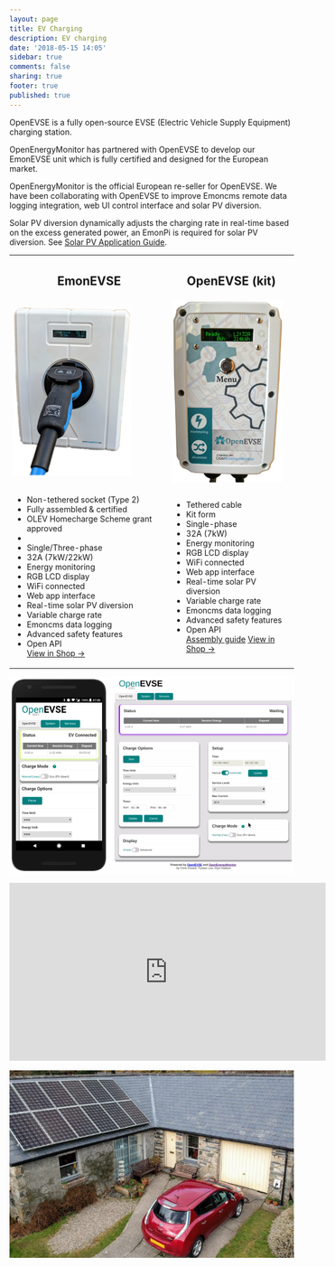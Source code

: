 ```yaml
---
layout: page
title: EV Charging
description: EV charging
date: '2018-05-15 14:05'
sidebar: true
comments: false
sharing: true
footer: true
published: true
---
```


OpenEVSE is a fully open-source EVSE (Electric Vehicle Supply Equipment) charging station.

OpenEnergyMonitor has partnered with OpenEVSE to develop our EmonEVSE unit which is fully certified and designed for the European market.

OpenEnergyMonitor is the official European re-seller for OpenEVSE. We have been collaborating with OpenEVSE to improve Emoncms remote data logging integration, web UI control interface and solar PV diversion.

Solar PV diversion dynamically adjusts the charging rate in real-time based on the excess generated power, an EmonPi is required for solar PV diversion. See [Solar PV Application Guide](/applications/solar-pv).

<table style="width:100%">
  <tr>
    <th><h2>EmonEVSE</h2></th>
    <th><h2>OpenEVSE (kit)</h2></th>
  </tr>
  <tr>
    <td><img src="/images/applications/ev-charging/emonevse-t2.png"></td>
    <td><img src="/images/applications/ev-charging/openevse.jpg"></td>
  </tr>
  <tr>
    <td>
      <ul>
        <li>Non-tethered socket (Type 2)</li>
        <li>Fully assembled & certified</li>
	<li>OLEV Homecharge Scheme grant approved<li>
        <li>Single/Three-phase</li>
        <li>32A (7kW/22kW)</li>
        <div class="divider"></div>
        <li>Energy monitoring</li>
        <li>RGB LCD display</li>
      	<li>WiFi connected</li>
		    <li>Web app interface</li>
		    <li>Real-time solar PV diversion</li>
				<li>Variable charge rate</li>
				<li>Emoncms data logging</li>
        <li>Advanced safety features</li>
				<li>Open API</li>
        <a class="btn" href="https://shop.openenergymonitor.com/emonevse-wifi-connected-ev-charging-station-iec-60947-5-type-2/">View in Shop &rarr; </a>
      </ul>
    </td>
    <td>
      <ul>
        <li>Tethered cable</li>
        <li>Kit form</li>
        <li>Single-phase</li>
        <li>32A (7kW)</li>
        <div class="divider"></div>
        <li>Energy monitoring</li>
        <li>RGB LCD display</li>
				<li>WiFi connected</li>
		    <li>Web app interface</li>
		    <li>Real-time solar PV diversion</li>
				<li>Variable charge rate</li>
				<li>Emoncms data logging</li>
        <li>Advanced safety features</li>
				<li>Open API</li>
        <a class="btn" href="/integrations/openevse">Assembly guide</a>
        <a class="btn" href="https://shop.openenergymonitor.com/openevse-wifi-emoncms-ev-charging-station-kit/">View in Shop &rarr; </a>
      </ul>
    </td>
  </tr>
</table>

![](/images/applications/ev-charging/openevse-wifi.png)

<div class='videoWrapper'>
<iframe width="560" height="315" src="https://www.youtube.com/embed/WJtNEPrSSvg" frameborder="0" allowfullscreen></iframe>
</div>

![](/images/applications/ev-charging/evsolarpv.jpeg)
